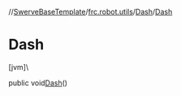 //[SwerveBaseTemplate](../../../index.md)/[frc.robot.utils](../index.md)/[Dash](index.md)/[Dash](-dash.md)

# Dash

[jvm]\

public void[Dash](-dash.md)()

